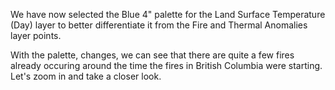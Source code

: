 <p>We have now selected the Blue 4" palette for the Land Surface Temperature (Day) layer to better differentiate it from the Fire and Thermal Anomalies layer points.</p>

<p>With the palette, changes, we can see that there are quite a few fires already occuring around the time the fires in British Columbia were starting. Let's zoom in and take a closer look.</p>
